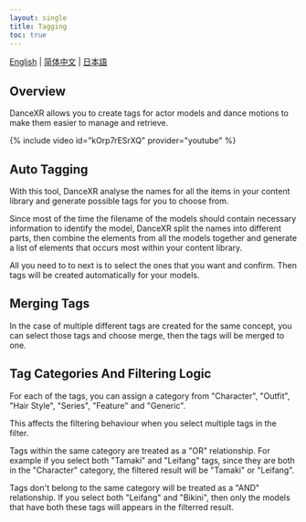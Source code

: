 ```yaml
---
layout: single
title: Tagging
toc: true
---
```

[English](/dancexr/features/tagging) | [简体中文](/zh/dancexr/features/tagging) | [日本語](/jp/dancexr/features/tagging)


## Overview
DanceXR allows you to create tags for actor models and dance motions to make them easier to manage and retrieve.

{% include video id="kOrp7rESrXQ" provider="youtube" %}

## Auto Tagging
With this tool, DanceXR analyse the names for all the items in your content library and generate possible tags for you to choose from. 

Since most of the time the filename of the models should contain necessary information to identify the model, DanceXR split the names into different parts, then combine the elements from all the models together and generate a list of elements that occurs most within your content library. 

All you need to to next is to select the ones that you want and confirm. Then tags will be created automatically for your models. 

## Merging Tags
In the case of multiple different tags are created for the same concept, you can select those tags and choose merge, then the tags will be merged to one.

## Tag Categories And Filtering Logic
For each of the tags, you can assign a category from "Character", "Outfit", "Hair Style", "Series", "Feature" and "Generic". 

This affects the filtering behaviour when you select multiple tags in the filter.

Tags within the same category are treated as a "OR" relationship. For example if you select both "Tamaki" and "Leifang" tags, since they are both in the "Character" category, the filtered result will be "Tamaki" or "Leifang". 

Tags don't belong to the same category will be treated as a "AND" relationship. If you select both "Leifang" and "Bikini", then only the models that have both these tags will appears in the filterred result.
